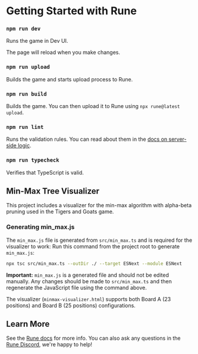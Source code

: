 # Getting Started with Rune

### `npm run dev`

Runs the game in Dev UI.

The page will reload when you make changes.

### `npm run upload`

Builds the game and starts upload process to Rune.

### `npm run build`

Builds the game. You can then upload it to Rune using `npx rune@latest upload`.

### `npm run lint`

Runs the validation rules. You can read about them in the [docs on server-side logic](https://developers.rune.ai/docs/advanced/server-side-logic).

### `npm run typecheck`

Verifies that TypeScript is valid.

## Min-Max Tree Visualizer

This project includes a visualizer for the min-max algorithm with alpha-beta pruning used in the Tigers and Goats game.

### Generating min_max.js

The `min_max.js` file is generated from `src/min_max.ts` and is required for the visualizer to work:
Run this command from the project root to generate `min_max.js`:
```bash
npx tsc src/min_max.ts --outDir ./ --target ESNext --module ESNext
```

**Important:** `min_max.js` is a generated file and should not be edited manually. Any changes should be made to `src/min_max.ts` and then regenerate the JavaScript file using the command above.

The visualizer (`minmax-visualizer.html`) supports both Board A (23 positions) and Board B (25 positions) configurations.

## Learn More

See the [Rune docs](https://developers.rune.ai/docs/quick-start) for more info. You can also ask any questions in the [Rune Discord](https://discord.gg/rune-devs), we're happy to help!
